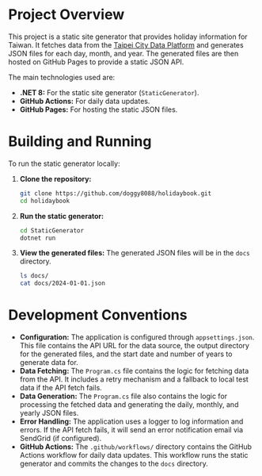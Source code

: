 # Project Overview

This project is a static site generator that provides holiday information for Taiwan. It fetches data from the [Taipei City Data Platform](https://data.taipei/dataset/detail?id=c30ca421-d935-4faa-b523-9c175c8de738) and generates JSON files for each day, month, and year. The generated files are then hosted on GitHub Pages to provide a static JSON API.

The main technologies used are:

*   **.NET 8:** For the static site generator (`StaticGenerator`).
*   **GitHub Actions:** For daily data updates.
*   **GitHub Pages:** For hosting the static JSON files.

# Building and Running

To run the static generator locally:

1.  **Clone the repository:**
    ```sh
    git clone https://github.com/doggy8088/holidaybook.git
    cd holidaybook
    ```

2.  **Run the static generator:**
    ```sh
    cd StaticGenerator
    dotnet run
    ```

3.  **View the generated files:**
    The generated JSON files will be in the `docs` directory.
    ```sh
    ls docs/
    cat docs/2024-01-01.json
    ```

# Development Conventions

*   **Configuration:** The application is configured through `appsettings.json`. This file contains the API URL for the data source, the output directory for the generated files, and the start date and number of years to generate data for.
*   **Data Fetching:** The `Program.cs` file contains the logic for fetching data from the API. It includes a retry mechanism and a fallback to local test data if the API fetch fails.
*   **Data Generation:** The `Program.cs` file also contains the logic for processing the fetched data and generating the daily, monthly, and yearly JSON files.
*   **Error Handling:** The application uses a logger to log information and errors. If the API fetch fails, it will send an error notification email via SendGrid (if configured).
*   **GitHub Actions:** The `.github/workflows/` directory contains the GitHub Actions workflow for daily data updates. This workflow runs the static generator and commits the changes to the `docs` directory.
